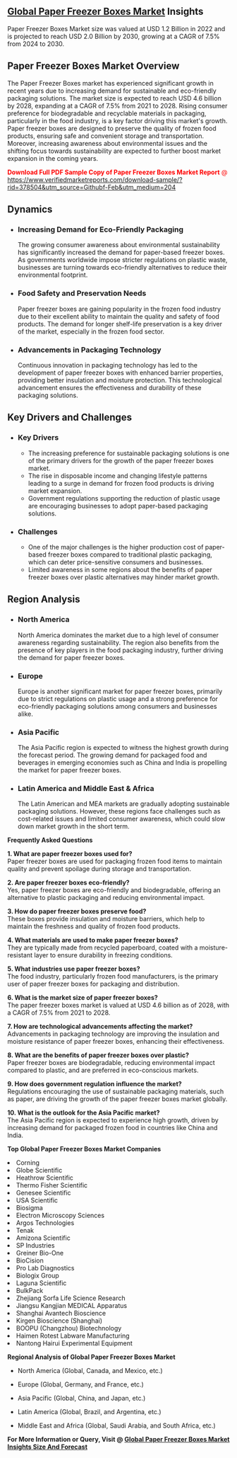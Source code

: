 <h2><a href="https://www.verifiedmarketreports.com/download-sample/?rid=378504&amp;utm_source=Githubf&amp;utm_medium=204" target="_blank">Global Paper Freezer Boxes Market</a> Insights</h2><p>Paper Freezer Boxes Market size was valued at USD 1.2 Billion in 2022 and is projected to reach USD 2.0 Billion by 2030, growing at a CAGR of 7.5% from 2024 to 2030.</p><p> <h2>Paper Freezer Boxes Market Overview</h2> <p>The Paper Freezer Boxes market has experienced significant growth in recent years due to increasing demand for sustainable and eco-friendly packaging solutions. The market size is expected to reach USD 4.6 billion by 2028, expanding at a CAGR of 7.5% from 2021 to 2028. Rising consumer preference for biodegradable and recyclable materials in packaging, particularly in the food industry, is a key factor driving this market's growth. Paper freezer boxes are designed to preserve the quality of frozen food products, ensuring safe and convenient storage and transportation. Moreover, increasing awareness about environmental issues and the shifting focus towards sustainability are expected to further boost market expansion in the coming years.</p> <p><p><span class=""><span style="color: #ff0000;"><strong>Download Full PDF Sample Copy of Paper Freezer Boxes Market Report</strong> @ </span><a href="https://www.verifiedmarketreports.com/download-sample/?rid=378504&amp;utm_source=Githubf-Feb&amp;utm_medium=204" target="_blank">https://www.verifiedmarketreports.com/download-sample/?rid=378504&amp;utm_source=Githubf-Feb&amp;utm_medium=204</a></span></p></p> <h2>Dynamics</h2> <ul> <li><h3>Increasing Demand for Eco-Friendly Packaging</h3> The growing consumer awareness about environmental sustainability has significantly increased the demand for paper-based freezer boxes. As governments worldwide impose stricter regulations on plastic waste, businesses are turning towards eco-friendly alternatives to reduce their environmental footprint. </li> <li><h3>Food Safety and Preservation Needs</h3> Paper freezer boxes are gaining popularity in the frozen food industry due to their excellent ability to maintain the quality and safety of food products. The demand for longer shelf-life preservation is a key driver of the market, especially in the frozen food sector. </li> <li><h3>Advancements in Packaging Technology</h3> Continuous innovation in packaging technology has led to the development of paper freezer boxes with enhanced barrier properties, providing better insulation and moisture protection. This technological advancement ensures the effectiveness and durability of these packaging solutions. </li> </ul> <h2>Key Drivers and Challenges</h2> <ul> <li><h3>Key Drivers</h3> <ul> <li>The increasing preference for sustainable packaging solutions is one of the primary drivers for the growth of the paper freezer boxes market.</li> <li>The rise in disposable income and changing lifestyle patterns leading to a surge in demand for frozen food products is driving market expansion.</li> <li>Government regulations supporting the reduction of plastic usage are encouraging businesses to adopt paper-based packaging solutions.</li> </ul> </li> <li><h3>Challenges</h3> <ul> <li>One of the major challenges is the higher production cost of paper-based freezer boxes compared to traditional plastic packaging, which can deter price-sensitive consumers and businesses.</li> <li>Limited awareness in some regions about the benefits of paper freezer boxes over plastic alternatives may hinder market growth.</li> </ul> </li> </ul> <h2>Region Analysis</h2> <ul> <li><h3>North America</h3> North America dominates the market due to a high level of consumer awareness regarding sustainability. The region also benefits from the presence of key players in the food packaging industry, further driving the demand for paper freezer boxes. </li> <li><h3>Europe</h3> Europe is another significant market for paper freezer boxes, primarily due to strict regulations on plastic usage and a strong preference for eco-friendly packaging solutions among consumers and businesses alike. </li> <li><h3>Asia Pacific</h3> The Asia Pacific region is expected to witness the highest growth during the forecast period. The growing demand for packaged food and beverages in emerging economies such as China and India is propelling the market for paper freezer boxes. </li> <li><h3>Latin America and Middle East & Africa</h3> The Latin American and MEA markets are gradually adopting sustainable packaging solutions. However, these regions face challenges such as cost-related issues and limited consumer awareness, which could slow down market growth in the short term. </li> </ul> <p><strong>Frequently Asked Questions</strong></p> <p><strong>1. What are paper freezer boxes used for?</strong><br>Paper freezer boxes are used for packaging frozen food items to maintain quality and prevent spoilage during storage and transportation.</p> <p><strong>2. Are paper freezer boxes eco-friendly?</strong><br>Yes, paper freezer boxes are eco-friendly and biodegradable, offering an alternative to plastic packaging and reducing environmental impact.</p> <p><strong>3. How do paper freezer boxes preserve food?</strong><br>These boxes provide insulation and moisture barriers, which help to maintain the freshness and quality of frozen food products.</p> <p><strong>4. What materials are used to make paper freezer boxes?</strong><br>They are typically made from recycled paperboard, coated with a moisture-resistant layer to ensure durability in freezing conditions.</p> <p><strong>5. What industries use paper freezer boxes?</strong><br>The food industry, particularly frozen food manufacturers, is the primary user of paper freezer boxes for packaging and distribution.</p> <p><strong>6. What is the market size of paper freezer boxes?</strong><br>The paper freezer boxes market is valued at USD 4.6 billion as of 2028, with a CAGR of 7.5% from 2021 to 2028.</p> <p><strong>7. How are technological advancements affecting the market?</strong><br>Advancements in packaging technology are improving the insulation and moisture resistance of paper freezer boxes, enhancing their effectiveness.</p> <p><strong>8. What are the benefits of paper freezer boxes over plastic?</strong><br>Paper freezer boxes are biodegradable, reducing environmental impact compared to plastic, and are preferred in eco-conscious markets.</p> <p><strong>9. How does government regulation influence the market?</strong><br>Regulations encouraging the use of sustainable packaging materials, such as paper, are driving the growth of the paper freezer boxes market globally.</p> <p><strong>10. What is the outlook for the Asia Pacific market?</strong><br>The Asia Pacific region is expected to experience high growth, driven by increasing demand for packaged frozen food in countries like China and India.</p> </p><p><strong>Top Global Paper Freezer Boxes Market Companies</strong></p><div data-test-id=""><p><li>Corning</li><li> Globe Scientific</li><li> Heathrow Scientific</li><li> Thermo Fisher Scientific</li><li> Genesee Scientific</li><li> USA Scientific</li><li> Biosigma</li><li> Electron Microscopy Sciences</li><li> Argos Technologies</li><li> Tenak</li><li> Amizona Scientific</li><li> SP Industries</li><li> Greiner Bio-One</li><li> BioCision</li><li> Pro Lab Diagnostics</li><li> Biologix Group</li><li> Laguna Scientific</li><li> BulkPack</li><li> Zhejiang Sorfa Life Science Research</li><li> Jiangsu Kangjian MEDICAL Apparatus</li><li> Shanghai Avantech Bioscience</li><li> Kirgen Bioscience (Shanghai)</li><li> BOOPU (Changzhou) Biotechnology</li><li> Haimen Rotest Labware Manufacturing</li><li> Nantong Hairui Experimental Equipment</li></p><div><strong>Regional Analysis of&nbsp;Global Paper Freezer Boxes Market</strong></div><ul><li dir="ltr"><p dir="ltr">North America&nbsp;(Global, Canada, and Mexico, etc.)</p></li><li dir="ltr"><p dir="ltr">Europe (Global, Germany, and France, etc.)</p></li><li dir="ltr"><p dir="ltr">Asia Pacific&nbsp;(Global, China, and Japan, etc.)</p></li><li dir="ltr"><p dir="ltr">Latin America&nbsp;(Global, Brazil, and Argentina, etc.)</p></li><li dir="ltr">Middle East and Africa&nbsp;(Global, Saudi Arabia, and South Africa, etc.)</li></ul><p><strong>For More Information or Query, Visit @&nbsp;</strong><strong><a href="https://www.verifiedmarketreports.com/product/paper-freezer-boxes-market/?utm_source=Githubf&amp;utm_medium=204" target="_blank">Global Paper Freezer Boxes Market Insights Size And Forecast</a></strong></p></div>
